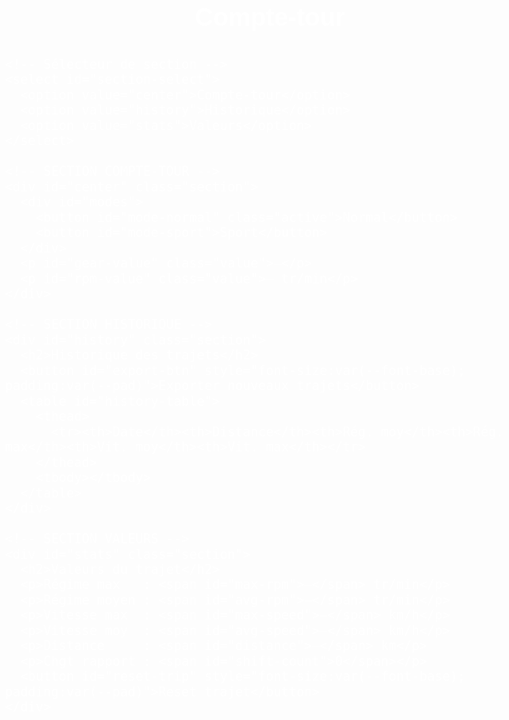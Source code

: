 <!DOCTYPE html>
<html lang="fr">
<head>
  <meta charset="UTF-8"> <!-- Encodage UTF-8 -->
  <meta name="viewport" content="width=device-width, initial-scale=1.0"> <!-- Responsive mobile -->
  <title>Compte-tour V3</title>
  <style>
    :root {
      /* Plages RPM fixes */
      --rpm-min-normal: 950;
      --rpm-max-normal: 2150;
      --rpm-min-sport : 1800;
      --rpm-max-sport : 3500;

      /* Couleurs */
      --bg-page      : #000; /* fond global */
      --text-page    : #fff; /* texte global */
      --bg-center    : #000;
      --text-center  : #fff;
      --bg-history   : #e3f2fd;
      --text-history : #000;
      --bg-stats     : #e8f5e9;
      --text-stats   : #000;

      /* Tailles fluides (mobile first) */
      --font-base      : 6vw;
      --font-title     : 7vw;
      --font-mode      : 6vw;
      --font-value     : 15vw;
      --font-stats-val : 18vw; /* taille section Valeurs */

      /* Espacements */
      --gap    : 1.7vw;
      --pad    : 2.7vw;
      --radius : 4vw;
    }
    *, *::before, *::after { box-sizing: border-box; }
    body {
      margin: 0;
      padding: var(--pad);
      font-family: Arial, sans-serif;
      background: var(--bg-page); /* fond noir */
      color: var(--text-page);     /* texte blanc */
      font-size: var(--font-base);
      line-height: 1.2;
    }
    .container {
      width: 100%;
      display: flex;
      flex-direction: column;
      gap: var(--gap);
    }
    h1, h2 {
      margin: 0;
      text-align: center;
      color: var(--text-page); /* titre blanc */
    }
    h1 { font-size: var(--font-title); }
    h2 { font-size: var(--font-base); }
    /* Sélecteur de section */
    #section-select {
      padding: var(--pad);
      border: 1px solid #ccc;
      border-radius: var(--radius);
      font-size: var(--font-base);
      background: #fff;
      color: #000;
    }
    /* Sections communes */
    .section {
      display: none;
      padding: var(--pad);
      border-radius: var(--radius);
      box-shadow: 0 2px 5px rgba(0,0,0,0.1);
    }
    #center {
      background: var(--bg-center);
      color: var(--text-center);
    }
    #history {
      background: var(--bg-history);
      color: var(--text-history);
    }
    #stats {
      background: var(--bg-stats);
      color: var(--text-stats);
    }
    /* Contenu Compte-tour */
    #center .value {
      font-size: var(--font-value);
      text-align: center;
      margin: var(--gap) 0;
    }
    /* Boutons mode uniquement dans Compte-tour */
    #center #modes {
      display: flex;
      justify-content: center;
      gap: var(--gap);
      flex-wrap: wrap;
      margin-bottom: var(--gap);
    }
    #center #modes button {
      flex: 1 1 auto;
      padding: var(--pad);
      font-size: var(--font-mode);
      border: none;
      border-radius: var(--radius);
      background: #ccc;
      color: #000;
      cursor: pointer;
      transition: background .2s;
      min-width: 30%;
    }
    #center #modes button.active {
      background: var(--bg-center);
      color: var(--text-center);
    }
    /* Table Historique */
    table {
      width: 100%;
      border-collapse: collapse;
      margin-top: var(--gap);
      font-size: var(--font-base);
    }
    th, td {
      border: 1px solid #ccc;
      padding: calc(var(--pad)/2);
      text-align: center;
    }
    th { background: #bbdefb; color: #000; }
    /* Section Valeurs: taille indépendante */
    #stats p {
      font-size: var(--font-stats-val);
      margin: calc(var(--gap)/2) 0;
      color: var(--text-page); /* texte blanc */
    }
    #stats p span { color: var(--text-page); }
    /* Breakpoint desktop */
    @media(min-width:480px) {
      :root {
        --font-base      : 1.5rem;
        --font-title     : 2.5rem;
        --font-mode      : 1.7rem;
        --font-value     : 5rem;
        --font-stats-val : 2rem;
        --gap            : 1rem;
        --pad            : 0.5rem;
        --radius         : 8px;
      }
    }
  </style>
</head>
<body>
  <div class="container">
    <h1>Compte-tour</h1>

    <!-- Sélecteur de section -->
    <select id="section-select">
      <option value="center">Compte-tour</option>
      <option value="history">Historique</option>
      <option value="stats">Valeurs</option>
    </select>

    <!-- SECTION COMPTE-TOUR -->
    <div id="center" class="section">
      <div id="modes">
        <button id="mode-normal" class="active">Normal</button>
        <button id="mode-sport">Sport</button>
      </div>
      <p id="gear-value" class="value">—</p>
      <p id="rpm-value" class="value">— tr/min</p>
    </div>

    <!-- SECTION HISTORIQUE -->
    <div id="history" class="section">
      <h2>Historique des trajets</h2>
      <button id="export-btn" style="font-size:var(--font-base); padding:var(--pad)">Exporter nouveaux trajets</button>
      <table id="history-table">
        <thead>
          <tr><th>Date</th><th>Distance</th><th>Rég. moy</th><th>Rég. max</th><th>Vit. moy</th><th>Vit. max</th></tr>
        </thead>
        <tbody></tbody>
      </table>
    </div>

    <!-- SECTION VALEURS -->
    <div id="stats" class="section">
      <h2>Valeurs du trajet</h2>
      <p>Régime max   : <span id="max-rpm">—</span> tr/min</p>
      <p>Régime moyen : <span id="avg-rpm">—</span> tr/min</p>
      <p>Vitesse max  : <span id="max-speed">—</span> km/h</p>
      <p>Vitesse moy  : <span id="avg-speed">—</span> km/h</p>
      <p>Distance     : <span id="distance">—</span> km</p>
      <p>Chgt rapport : <span id="shift-count">0</span></p>
      <button id="reset-trip" style="font-size:var(--font-base); padding:var(--pad)">Reset trajet</button>
    </div>
  </div>

  <script>
    // Charger l'historique depuis localStorage
    let historyArr = [];
    const saved = localStorage.getItem('trajets');
    if (saved) historyArr = JSON.parse(saved);
    // Afficher historique
    const histBody = document.querySelector('#history-table tbody');
    function renderHistory() {
      histBody.innerHTML = '';
      historyArr.forEach(t => {
        const tr = document.createElement('tr');
        ['date','distance','avgRpm','maxRpm','avgSpeed','maxSpeed'].forEach(k => {
          const td = document.createElement('td'); td.textContent = t[k]; tr.appendChild(td);
        });
        histBody.appendChild(tr);
      });
    }
    renderHistory();
    let lastExport = historyArr.length;

    // Navigation sections
    const sections = {
      center:  document.getElementById('center'),
      history: document.getElementById('history'),
      stats:   document.getElementById('stats')
    };
    document.getElementById('section-select').onchange = e => {
      Object.values(sections).forEach(s => s.style.display='none');
      sections[e.target.value].style.display='block';
    };
    sections.center.style.display='block';

    // Mode Normal/Sport
    const ranges = { normal:{min:950,max:2150}, sport:{min:1800,max:3500} };
    let mode='normal';
    const btnN=document.getElementById('mode-normal'), btnS=document.getElementById('mode-sport'), gearEl=document.getElementById('gear-value'), rpmEl=document.getElementById('rpm-value');
    function switchMode(m){ mode=m; btnN.classList.toggle('active',m==='normal'); btnS.classList.toggle('active',m==='sport'); }
    btnN.onclick=()=>switchMode('normal'); btnS.onclick=()=>switchMode('sport'); switchMode('normal');

    // Variables trajet
    let speedData=[], rpmData=[], shiftCount=0, cumulativeDistance=0, lastGear=null;
    const v1000={1:7.45,2:13.45,3:18.97,4:24.35,5:30.55};
    function determineGear(sp){ if(sp<6) return null; let best=1,delta=Infinity,{min,max}=ranges[mode]; for(let g=1;g<=5;g++){const r=sp*1000/v1000[g]; if(r>=min&&r<=max) return g; const d=Math.min(Math.abs(r-min),Math.abs(r-max)); if(d<delta){delta=d;best=g;}} return best; }
    function calcRpm(sp,g){ return sp<6?900:Math.round(sp*1000/v1000[g]); }
    function updateDisplay(sp){ const g=determineGear(sp), r=calcRpm(sp,g); gearEl.textContent=g!=null?g:'—'; rpmEl.textContent=r+' tr/min'; if(sp!=null){ speedData.push(sp); rpmData.push(r); if(lastGear!=null&&g!=null&&g!==lastGear) shiftCount++; lastGear=g; cumulativeDistance+=sp/3600;} document.getElementById('max-rpm').textContent=rpmData.length?Math.max(...rpmData):'—'; document.getElementById('avg-rpm').textContent=rpmData.length?Math.round(rpmData.reduce((a,b)=>a+b,0)/rpmData.length):'—'; document.getElementById('max-speed').textContent=speedData.length?Math.max(...speedData).toFixed(1):'—'; document.getElementById('avg-speed').textContent=speedData.length?(speedData.reduce((a,b)=>a+b,0)/speedData.length).toFixed(1):'—'; document.getElementById('distance').textContent=cumulativeDistance.toFixed(2); document.getElementById('shift-count').textContent=shiftCount; }
    if('geolocation'in navigator){ navigator.geolocation.watchPosition(pos=>{let s=pos.coords.speed; if(s!=null)s*=3.6; updateDisplay(s);},console.error,{enableHighAccuracy:true,maximumAge:500,timeout:5000}); } else { rpmEl.textContent='GPS non dispo'; }

    // Reset trajet
    document.getElementById('reset-trip').onclick=()=>{ if(!rpmData.length) return; historyArr.push({date:new Date().toLocaleString(),distance:cumulativeDistance.toFixed(2),avgRpm:Math.round(rpmData.reduce((a,b)=>a+b,0)/rpmData.length),maxRpm:Math.max(...rpmData),avgSpeed:(speedData.reduce((a,b)=>a+b,0)/speedData.length).toFixed(1),maxSpeed:Math.max(...speedData).toFixed(1)}); localStorage.setItem('trajets',JSON.stringify(historyArr)); speedData=[];rpmData=[];shiftCount=0;cumulativeDistance=0;lastGear=null; renderHistory(); };

    // Export CSV
    document.getElementById('export-btn').onclick=()=>{ const newTrips=historyArr.slice(lastExport); if(!newTrips.length){alert('Aucun nouveau trajet');return;} let csv='Date;Distance;Régime moyen;Régime max;Vitesse moyenne;Vitesse max
'; newTrips.forEach(t=>{csv+=`${t.date};${t.distance};${t.avgRpm};${t.maxRpm};${t.avgSpeed};${t.maxSpeed}
`;}); const blob=new Blob([csv],{type:'text/csv'}),url=URL.createObjectURL(blob); const a=document.createElement('a');a.href=url;a.download='trajets.csv';a.click();URL.revokeObjectURL(url); lastExport=historyArr.length; };
  </script>
</body>
</html>